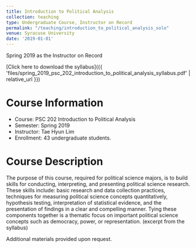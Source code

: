 ```yaml
---
title: Introduction to Political Analysis
collection: teaching
type: Undergraduate Course, Instructor on Record
permalink: "/teaching/introduction_to_political_analysis_solo"
venue: Syracuse University
date: '2019-01-01'
---
```


Spring 2019 as the Instructor on Record

[Click here to download the syllabus]({{ 'files/spring_2019_psc_202_introduction_to_political_analysis_syllabus.pdf' | relative_url }})

Course Information
======
* Course: PSC 202 Introduction to Political Analysis
* Semester: Spring 2019
* Instructor: Tae Hyun Lim 
* Enrollment:  43 undergraduate students.

Course Description
======
The purpose of this course, required for political science majors, is to build skills for conducting, interpreting, and presenting political science research. These skills include: basic research and data collection practices, techniques for measuring political science concepts quantitatively, hypothesis testing, interpretation of statistical evidence, and the presentation of findings in a clear and compelling manner. Tying these components together is a thematic focus on important political science concepts such as democracy, power, or representation. (excerpt from the syllabus)


Additional materials provided upon request.
